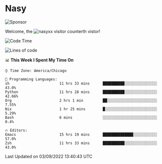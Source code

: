 # Nasy

<!--
<p align="center">
<img height="200" src="https://github-readme-stats.vercel.app/api?username=nasyxx&count_private=true&show_icons=true&theme=dracula&include_all_commits=true"/>
<img height="200" src="https://github-readme-stats.vercel.app/api/top-langs/?username=nasyxx&theme=dracula&hide=html,jupyter+notebook&count_private=true&show_icons=true"/>
</p>

  
----------------
-->

![Sponsor](https://img.shields.io/static/v1.svg?label=Sponsor&message=%E2%9D%A4&logo=GitHub&style=flat&color=pink)
 
Welcome, the ![nasyxx visitor counter](https://count.getloli.com/get/@nasyxx?theme=rule34)th vistor!
 
<!--START_SECTION:waka-->
![Code Time](http://img.shields.io/badge/Code%20Time-2%2C607%20hrs%2041%20mins-blue)

![Lines of code](https://img.shields.io/badge/From%20Hello%20World%20I%27ve%20Written-5%20Million%20lines%20of%20code-blue)

📊 **This Week I Spent My Time On** 

```text
⌚︎ Time Zone: America/Chicago

💬 Programming Languages: 
sh                       11 hrs 33 mins      ██████████░░░░░░░░░░░░░░░   43.0% 
Python                   11 hrs 28 mins      ██████████░░░░░░░░░░░░░░░   42.66% 
Org                      2 hrs 1 min         ██░░░░░░░░░░░░░░░░░░░░░░░   7.55% 
Nix                      1 hr 25 mins        █░░░░░░░░░░░░░░░░░░░░░░░░   5.29% 
Bash                     6 mins              ░░░░░░░░░░░░░░░░░░░░░░░░░   0.4%

🔥 Editors: 
Emacs                    15 hrs 19 mins      ██████████████░░░░░░░░░░░   57.0% 
Zsh                      11 hrs 33 mins      ██████████░░░░░░░░░░░░░░░   43.0%

```


 Last Updated on 03/09/2022 13:40:43 UTC
<!--END_SECTION:waka-->

<!-- ![visitors](https://visitor-badge.laobi.icu/badge?page_id=nasyxx.nasyxx) -->
